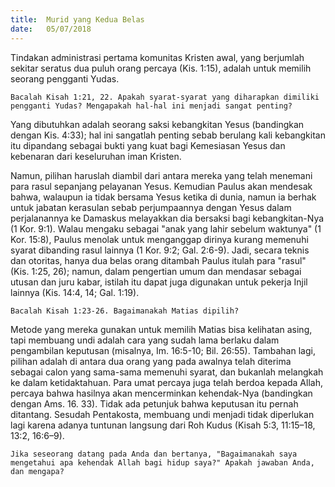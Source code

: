 ```yaml
---
title:  Murid yang Kedua Belas
date:   05/07/2018
---
```


Tindakan administrasi pertama komunitas Kristen awal, yang berjumlah sekitar seratus dua puluh orang percaya (Kis. 1:15), adalah untuk memilih seorang pengganti Yudas.

`Bacalah Kisah 1:21, 22. Apakah syarat-syarat yang diharapkan dimiliki pengganti Yudas? Mengapakah hal-hal ini menjadi sangat penting?`

Yang dibutuhkan adalah seorang saksi kebangkitan Yesus (bandingkan dengan Kis. 4:33); hal ini sangatlah penting sebab berulang kali kebangkitan itu dipandang sebagai bukti yang kuat bagi Kemesiasan Yesus dan kebenaran dari keseluruhan iman Kristen.  

Namun, pilihan haruslah diambil dari antara mereka yang telah menemani para rasul sepanjang pelayanan Yesus. Kemudian Paulus akan mendesak bahwa, walaupun ia tidak bersama Yesus ketika di dunia, namun ia berhak untuk jabatan kerasulan sebab perjumpaannya dengan Yesus dalam perjalanannya ke Damaskus melayakkan dia bersaksi bagi kebangkitan-Nya (1 Kor. 9:1). Walau mengaku sebagai "anak yang lahir sebelum waktunya" (1 Kor. 15:8), Paulus menolak untuk menganggap dirinya kurang memenuhi syarat dibanding rasul lainnya (1 Kor. 9:2; Gal. 2:6-9). Jadi, secara teknis dan otoritas, hanya dua belas orang ditambah Paulus itulah para "rasul" (Kis. 1:25, 26); namun, dalam pengertian umum dan mendasar sebagai utusan dan juru kabar, istilah itu dapat juga digunakan untuk pekerja Injil lainnya (Kis. 14:4, 14; Gal. 1:19).

`Bacalah Kisah 1:23-26. Bagaimanakah Matias dipilih?`

Metode yang mereka gunakan untuk memilih Matias bisa kelihatan asing, tapi membuang undi adalah cara yang sudah lama berlaku dalam pengambilan keputusan (misalnya, Im. 16:5-10; Bil. 26:55). Tambahan lagi, pilihan adalah di antara dua orang yang pada awalnya telah diterima sebagai calon yang sama-sama memenuhi syarat, dan bukanlah melangkah ke dalam ketidaktahuan. Para umat percaya juga telah berdoa kepada Allah, percaya bahwa hasilnya akan mencerminkan kehendak-Nya (bandingkan dengan Ams. 16. 33). Tidak ada petunjuk bahwa keputusan itu pernah ditantang. Sesudah Pentakosta, membuang undi menjadi tidak diperlukan lagi karena adanya tuntunan langsung dari Roh Kudus (Kisah 5:3, 11:15–18, 13:2, 16:6–9). 

`Jika seseorang datang pada Anda dan bertanya, "Bagaimanakah saya mengetahui apa kehendak Allah bagi hidup saya?" Apakah jawaban Anda, dan mengapa?`